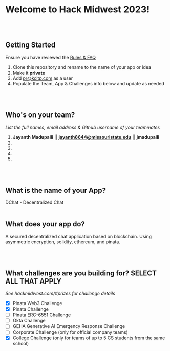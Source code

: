 # Welcome to Hack Midwest 2023!

<br /><br />

## Getting Started

Ensure you have reviewed the [Rules & FAQ](https://hackmidwest.com/#faq)

1. Clone this repository and rename to the name of your app or idea
2. Make it **private**
3. Add pr@kcitp.com as a user
4. Populate the Team, App & Challenges info below and update as needed

<br /><br />

## Who's on your team?

_List the full names, email address & Github username of your teammates_

1.  **Jayanth Madupalli** || **jayanth8644@missouristate.edu** || **jmadupalli**
2.
3.
4.
5.

<br /><br />

## What is the name of your App?

DChat - Decentralized Chat
<br /><br />

## What does your app do?

A secured decentralized chat application based on blockchain.
Using asymmetric encryption, solidity, ethereum, and pinata.

<br /><br />

## What challenges are you building for? SELECT ALL THAT APPLY

_See hackmidwest.com/#prizes for challenge details_

- [x] Pinata Web3 Challenge
- [x] Pinata Challenge
- [ ] Pinata ERC-6551 Challenge
- [ ] Okta Challenge
- [ ] GEHA Generative AI Emergency Response Challenge
- [ ] Corporate Challenge (only for official company teams)
- [x] College Challenge (only for teams of up to 5 CS students from the same school)

<br /><br />
